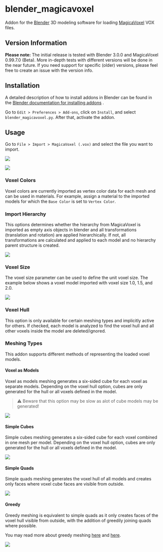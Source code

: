 # blender_magicavoxel

Addon for the [Blender](https://www.blender.org) 3D modeling software for
loading [MagicaVoxel](https://ephtracy.github.io) VOX files.

## Version Information

**Please note:** The initial release is tested with Blender 3.0.0 and MagicaVoxel 0.99.7.0 (Beta). More in-depth tests
with different versions will be done in the near future. If you need support for specific (older) versions, please
feel free to create an issue with the version info.

## Installation

A detailed description of how to install addons in Blender can be found in
the [Blender documentation for installing addons](https://docs.blender.org/manual/en/latest/editors/preferences/addons.html#rd-party-add-ons)
.

Go to `Edit > Preferences > Add-ons`, click on `Install`, and select `blender_magicavoxel.py`. After that, activate the
addon.

## Usage

Go to `File > Import > MagicaVoxel (.vox)` and select the file you want to import.

![](img/import_menu.png)

![](img/import_dialog.png)

### Voxel Colors

Voxel colors are currently imported as vertex color data for each mesh and can be used in materials. For example,
assign a material to the imported models for which the `Base Color` is set to `Vertex Color`.

### Import Hierarchy

This options determines whether the hierarchy from MagicaVoxel is imported as empty axis objects in blender and all
transformations (translation and rotation) are applied hierarchically. If not, all transformations are calculated
and applied to each model and no hierarchy parent structure is created.

![](img/hierarchy.png)

### Voxel Size

The voxel size parameter can be used to define the unit voxel size. The example below shows a voxel model imported with
voxel size 1.0, 1.5, and 2.0.

![](img/voxel_size.png)

### Voxel Hull

This option is only available for certain meshing types and implicitly active for others. If checked, each model is
analyzed to find the voxel hull and all other voxels inside the model are deleted/ignored.

### Meshing Types

This addon supports different methods of representing the loaded voxel models.

#### Voxel as Models

Voxel as models meshing generates a six-sided cube for each voxel as separate models. Depending on the voxel
hull option, cubes are only generated for the hull or all voxels defined in the model.

> ⚠️ Beware that this option may be slow as alot of cube models may be generated!

![](img/meshing_type_voxel_as_models.png)

#### Simple Cubes

Simple cubes meshing generates a six-sided cube for each voxel combined in one mesh per model. Depending on the voxel
hull option, cubes are only generated for the hull or all voxels defined in the model.

![](img/meshing_type_simple_cubes.png)

#### Simple Quads

Simple quads meshing generates the voxel hull of all models and creates only faces where voxel cube faces are visible
from outside.

![](img/meshing_type_simple_quads.png)

#### Greedy

Greedy meshing is equivalent to simple quads as it only creates faces of the voxel hull visible from outside, with the
addition of greedily joining quads where possible.

You may read more about greedy
meshing [here](https://devforum.roblox.com/t/consume-everything-how-greedy-meshing-works/452717)
and [here](https://0fps.net/2012/06/30/meshing-in-a-minecraft-game/).

![](img/meshing_type_greedy.png)
